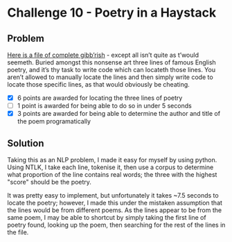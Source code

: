 # Challenge 10 - Poetry in a Haystack

## Problem
[Here is a file of complete gibb’rish](https://raw.githubusercontent.com/alexkitch/and-challenges/master/poetry.txt) - except all isn’t quite as t’would seemeth.
Buried amongst this nonsense art three lines of famous English poetry, and it’s thy task to write code which can locateth those lines.
You aren’t allowed to manually locate the lines and then simply write code to locate those specific lines, as that would obviously be cheating.

* [x] 6 points are awarded for locating the three lines of poetry
* [ ] 1 point is awarded for being able to do so in under 5 seconds
* [x] 3 points are awarded for being able to determine the author and title of the poem programatically

## Solution
Taking this as an NLP problem, I made it easy for myself by using python.
Using NTLK, I take each line, tokenise it, then use a corpus to determine what proportion of the line contains real words; the three with the highest "score" should be the poetry.

It was pretty easy to implement, but unfortunately it takes ~7.5 seconds to locate the poetry; however, I made this under the mistaken assumption that the lines would be from different poems.
As the lines appear to be from the same poem, I may be able to shortcut by simply taking the first line of poetry found, looking up the poem, then searching for the rest of the lines in the file.
